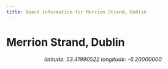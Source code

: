 ```yaml
---
title: Beach information for Merrion Strand, Dublin
---
```

# Merrion Strand, Dublin 

<div align="center"><i>latitude: 53.41990522 longitude: -6.20000000</i></div>